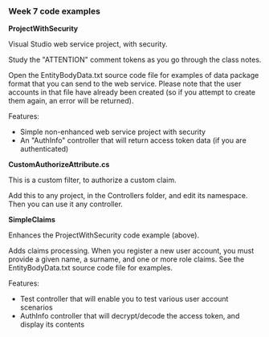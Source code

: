 ### Week 7 code examples

**ProjectWithSecurity**

Visual Studio web service project, with security.  

Study the "ATTENTION" comment tokens as you go through the class notes.  

Open the EntityBodyData.txt source code file for examples of data package format that you can send to the web service. Please note that the user accounts in that file have already been created (so if you attempt to create them again, an error will be returned).  

Features:
* Simple non-enhanced web service project with security
* An "AuthInfo" controller that will return access token data (if you are authenticated)

**CustomAuthorizeAttribute.cs**

This is a custom filter, to authorize a custom claim.  

Add this to any project, in the Controllers folder, and edit its namespace. Then you can use it any controller.  

**SimpleClaims**

Enhances the ProjectWithSecurity code example (above).  

Adds claims processing. When you register a new user account, you must provide a given name, a surname, and one or more role claims. See the EntityBodyData.txt source code file for examples.  

Features:
* Test controller that will enable you to test various user account scenarios
* AuthInfo controller that will decrypt/decode the access token, and display its contents
